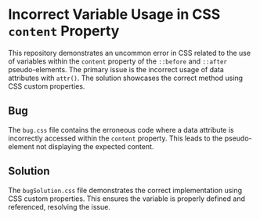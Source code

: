 # Incorrect Variable Usage in CSS `content` Property

This repository demonstrates an uncommon error in CSS related to the use of variables within the `content` property of the `::before` and `::after` pseudo-elements.  The primary issue is the incorrect usage of data attributes with `attr()`. The solution showcases the correct method using CSS custom properties.

## Bug

The `bug.css` file contains the erroneous code where a data attribute is incorrectly accessed within the `content` property.  This leads to the pseudo-element not displaying the expected content.

## Solution

The `bugSolution.css` file demonstrates the correct implementation using CSS custom properties. This ensures the variable is properly defined and referenced, resolving the issue.